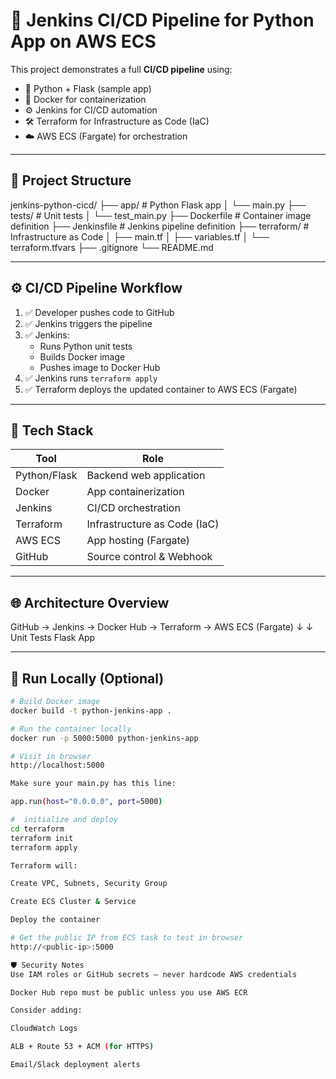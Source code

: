 # 🚀 Jenkins CI/CD Pipeline for Python App on AWS ECS

This project demonstrates a full **CI/CD pipeline** using:

- 🐍 Python + Flask (sample app)
- 🐳 Docker for containerization
- ⚙️ Jenkins for CI/CD automation
- 🛠️ Terraform for Infrastructure as Code (IaC)
- ☁️ AWS ECS (Fargate) for orchestration

---

## 📁 Project Structure

jenkins-python-cicd/
├── app/ # Python Flask app
│ └── main.py
├── tests/ # Unit tests
│ └── test_main.py
├── Dockerfile # Container image definition
├── Jenkinsfile # Jenkins pipeline definition
├── terraform/ # Infrastructure as Code
│ ├── main.tf
│ ├── variables.tf
│ └── terraform.tfvars
├── .gitignore
└── README.md


---

## ⚙️ CI/CD Pipeline Workflow

1. ✅ Developer pushes code to GitHub
2. ✅ Jenkins triggers the pipeline
3. ✅ Jenkins:
   - Runs Python unit tests
   - Builds Docker image
   - Pushes image to Docker Hub
4. ✅ Jenkins runs `terraform apply`
5. ✅ Terraform deploys the updated container to AWS ECS (Fargate)

---

## 🔧 Tech Stack

| Tool        | Role                          |
|-------------|-------------------------------|
| Python/Flask| Backend web application       |
| Docker      | App containerization          |
| Jenkins     | CI/CD orchestration           |
| Terraform   | Infrastructure as Code (IaC)  |
| AWS ECS     | App hosting (Fargate)         |
| GitHub      | Source control & Webhook      |

---

## 🌐 Architecture Overview

GitHub → Jenkins → Docker Hub → Terraform → AWS ECS (Fargate)
↓ ↓
Unit Tests Flask App


---

## 🧪 Run Locally (Optional)

```bash
# Build Docker image
docker build -t python-jenkins-app .

# Run the container locally
docker run -p 5000:5000 python-jenkins-app

# Visit in browser
http://localhost:5000

Make sure your main.py has this line:

app.run(host="0.0.0.0", port=5000)

#  initialize and deploy
cd terraform
terraform init
terraform apply

Terraform will:

Create VPC, Subnets, Security Group

Create ECS Cluster & Service

Deploy the container

# Get the public IP from ECS task to test in browser
http://<public-ip>:5000

🛡️ Security Notes
Use IAM roles or GitHub secrets — never hardcode AWS credentials

Docker Hub repo must be public unless you use AWS ECR

Consider adding:

CloudWatch Logs

ALB + Route 53 + ACM (for HTTPS)

Email/Slack deployment alerts
